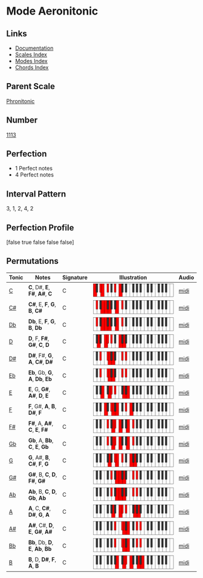 # Mode Aeronitonic

## Links

- [Documentation](index.md)
- [Scales Index](Scales.md)
- [Modes Index](Modes.md)
- [Chords Index](Chords.md)

## Parent Scale

[Phronitonic](ScalePhronitonic.md)

## Number

[1113](https://ianring.com/musictheory/scales/1113)

## Perfection

- 1 Perfect notes
- 4 Perfect notes

## Interval Pattern

3, 1, 2, 4, 2

## Perfection Profile

[false true false false false]

## Permutations

| Tonic | Notes | Signature | Illustration | Audio |
|-------|-------|-----------|--------------|-------|
| [C](ModeCNaturalAeronitonic.md) | **C**, D#, **E**, **F#**, **A#**, **C** | C | ![CNaturalAeronitonic](ModeCNaturalAeronitonic.png) | [midi](https://github.com/edipermadi/music/blob/main/docs/ModeCNaturalAeronitonic.mid?raw=true) |
| [C#](ModeCSharpAeronitonic.md) | **C#**, E, **F**, **G**, **B**, **C#** | C | ![CSharpAeronitonic](ModeCSharpAeronitonic.png) | [midi](https://github.com/edipermadi/music/blob/main/docs/ModeCSharpAeronitonic.mid?raw=true) |
| [Db](ModeDFlatAeronitonic.md) | **Db**, E, **F**, **G**, **B**, **Db** | C | ![DFlatAeronitonic](ModeDFlatAeronitonic.png) | [midi](https://github.com/edipermadi/music/blob/main/docs/ModeDFlatAeronitonic.mid?raw=true) |
| [D](ModeDNaturalAeronitonic.md) | **D**, F, **F#**, **G#**, **C**, **D** | C | ![DNaturalAeronitonic](ModeDNaturalAeronitonic.png) | [midi](https://github.com/edipermadi/music/blob/main/docs/ModeDNaturalAeronitonic.mid?raw=true) |
| [D#](ModeDSharpAeronitonic.md) | **D#**, F#, **G**, **A**, **C#**, **D#** | C | ![DSharpAeronitonic](ModeDSharpAeronitonic.png) | [midi](https://github.com/edipermadi/music/blob/main/docs/ModeDSharpAeronitonic.mid?raw=true) |
| [Eb](ModeEFlatAeronitonic.md) | **Eb**, Gb, **G**, **A**, **Db**, **Eb** | C | ![EFlatAeronitonic](ModeEFlatAeronitonic.png) | [midi](https://github.com/edipermadi/music/blob/main/docs/ModeEFlatAeronitonic.mid?raw=true) |
| [E](ModeENaturalAeronitonic.md) | **E**, G, **G#**, **A#**, **D**, **E** | C | ![ENaturalAeronitonic](ModeENaturalAeronitonic.png) | [midi](https://github.com/edipermadi/music/blob/main/docs/ModeENaturalAeronitonic.mid?raw=true) |
| [F](ModeFNaturalAeronitonic.md) | **F**, G#, **A**, **B**, **D#**, **F** | C | ![FNaturalAeronitonic](ModeFNaturalAeronitonic.png) | [midi](https://github.com/edipermadi/music/blob/main/docs/ModeFNaturalAeronitonic.mid?raw=true) |
| [F#](ModeFSharpAeronitonic.md) | **F#**, A, **A#**, **C**, **E**, **F#** | C | ![FSharpAeronitonic](ModeFSharpAeronitonic.png) | [midi](https://github.com/edipermadi/music/blob/main/docs/ModeFSharpAeronitonic.mid?raw=true) |
| [Gb](ModeGFlatAeronitonic.md) | **Gb**, A, **Bb**, **C**, **E**, **Gb** | C | ![GFlatAeronitonic](ModeGFlatAeronitonic.png) | [midi](https://github.com/edipermadi/music/blob/main/docs/ModeGFlatAeronitonic.mid?raw=true) |
| [G](ModeGNaturalAeronitonic.md) | **G**, A#, **B**, **C#**, **F**, **G** | C | ![GNaturalAeronitonic](ModeGNaturalAeronitonic.png) | [midi](https://github.com/edipermadi/music/blob/main/docs/ModeGNaturalAeronitonic.mid?raw=true) |
| [G#](ModeGSharpAeronitonic.md) | **G#**, B, **C**, **D**, **F#**, **G#** | C | ![GSharpAeronitonic](ModeGSharpAeronitonic.png) | [midi](https://github.com/edipermadi/music/blob/main/docs/ModeGSharpAeronitonic.mid?raw=true) |
| [Ab](ModeAFlatAeronitonic.md) | **Ab**, B, **C**, **D**, **Gb**, **Ab** | C | ![AFlatAeronitonic](ModeAFlatAeronitonic.png) | [midi](https://github.com/edipermadi/music/blob/main/docs/ModeAFlatAeronitonic.mid?raw=true) |
| [A](ModeANaturalAeronitonic.md) | **A**, C, **C#**, **D#**, **G**, **A** | C | ![ANaturalAeronitonic](ModeANaturalAeronitonic.png) | [midi](https://github.com/edipermadi/music/blob/main/docs/ModeANaturalAeronitonic.mid?raw=true) |
| [A#](ModeASharpAeronitonic.md) | **A#**, C#, **D**, **E**, **G#**, **A#** | C | ![ASharpAeronitonic](ModeASharpAeronitonic.png) | [midi](https://github.com/edipermadi/music/blob/main/docs/ModeASharpAeronitonic.mid?raw=true) |
| [Bb](ModeBFlatAeronitonic.md) | **Bb**, Db, **D**, **E**, **Ab**, **Bb** | C | ![BFlatAeronitonic](ModeBFlatAeronitonic.png) | [midi](https://github.com/edipermadi/music/blob/main/docs/ModeBFlatAeronitonic.mid?raw=true) |
| [B](ModeBNaturalAeronitonic.md) | **B**, D, **D#**, **F**, **A**, **B** | C | ![BNaturalAeronitonic](ModeBNaturalAeronitonic.png) | [midi](https://github.com/edipermadi/music/blob/main/docs/ModeBNaturalAeronitonic.mid?raw=true) |
